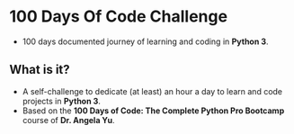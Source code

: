 # 100 Days Of Code Challenge
* 100 days documented journey of learning and coding in <b>Python 3</b>.

## What is it?
* A self-challenge to dedicate (at least) an hour a day to learn and code projects in <b>Python 3</b>.
* Based on the <b>100 Days of Code: The Complete Python Pro Bootcamp</b> course of <b>Dr. Angela Yu</b>.
